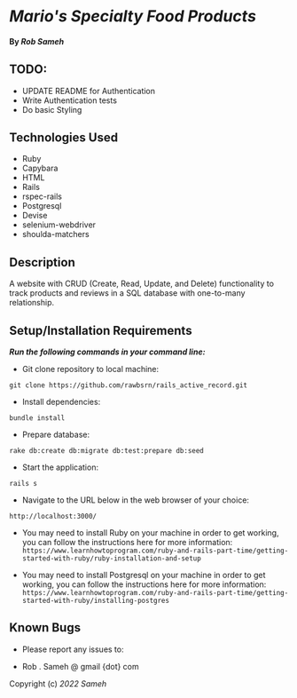 # _Mario's Specialty Food Products_

#### By _**Rob Sameh**_

## TODO:

* UPDATE README for Authentication
* Write Authentication tests
* Do basic Styling


## Technologies Used

* Ruby
* Capybara
* HTML
* Rails
* rspec-rails
* Postgresql
* Devise
* selenium-webdriver
* shoulda-matchers

## Description

A website with CRUD (Create, Read, Update, and Delete) functionality to track products and reviews in a SQL database with one-to-many relationship.

## Setup/Installation Requirements

**_Run the following commands in your command line:_**

*  Git clone repository to local machine:
```
git clone https://github.com/rawbsrn/rails_active_record.git
```

* Install dependencies:
```
bundle install
```
* Prepare database:
```
rake db:create db:migrate db:test:prepare db:seed
```
* Start the application:
```
rails s
```

* Navigate to the URL below in the web browser of your choice:
```
http://localhost:3000/
```

* You may need to install Ruby on your machine in order to get working, you can follow the instructions here for more information: `https://www.learnhowtoprogram.com/ruby-and-rails-part-time/getting-started-with-ruby/ruby-installation-and-setup`

* You may need to install Postgresql on your machine in order to get working, you can follow the instructions here for more information: `https://www.learnhowtoprogram.com/ruby-and-rails-part-time/getting-started-with-ruby/installing-postgres`

## Known Bugs

* Please report any issues to: 

* Rob . Sameh @ gmail {dot} com

Copyright (c) _2022_ _Sameh_